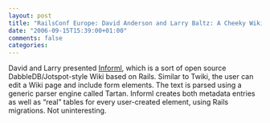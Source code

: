 ```yaml
---
layout: post
title: "RailsConf Europe: David Anderson and Larry Baltz: A Cheeky Wiki"
date: "2006-09-15T15:39:00+01:00"
comments: false
categories: 
---
```


<p>David and Larry presented <a href="http://rubyforge.org/projects/informl/">Informl</a>, which is a sort of open source DabbleDB/Jotspot-style Wiki based on Rails. Similar to Twiki, the user can edit a Wiki page and include form elements. The text is parsed using a generic parser engine called Tartan. Informl creates both metadata entries as well as &#8220;real&#8221; tables for every user-created element, using Rails migrations. Not uninteresting.</p>



